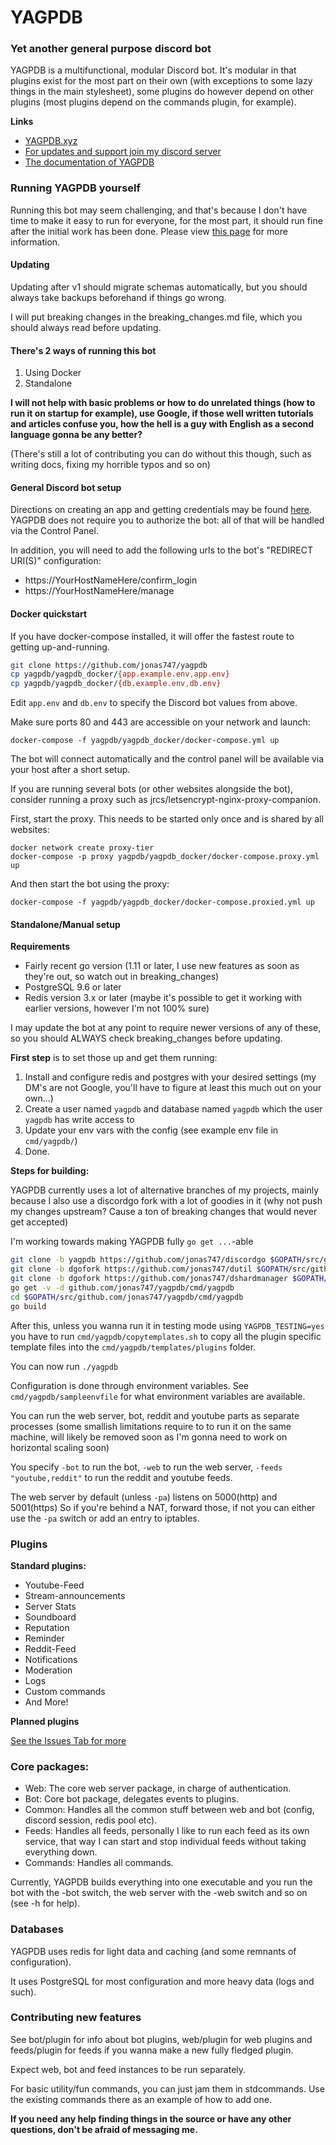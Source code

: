 YAGPDB
================

### Yet another general purpose discord bot

YAGPDB is a multifunctional, modular Discord bot. It's modular in that plugins exist for the most part on their own (with exceptions to some lazy things in the main stylesheet), some plugins do however depend on other plugins (most plugins depend on the commands plugin, for example).

**Links**
 - [YAGPDB.xyz](http://yagpdb.xyz)
 - [For updates and support join my discord server](https://discord.gg/4udtcA5)
 - [The documentation of YAGPDB](https://docs.yagpdb.xyz/)

### Running YAGPDB yourself

Running this bot may seem challenging, and that's because I don't have time to make it easy to run for everyone, for the most part, it should run fine after the initial work has been done. Please view [this page](https://docs.yagpdb.xyz/development/self-hosting-with-docker) for more information.

#### Updating
Updating after v1 should migrate schemas automatically, but you should always take backups beforehand if things go wrong.

I will put breaking changes in the breaking_changes.md file, which you should always read before updating.

#### There's 2 ways of running this bot

1. Using Docker
2. Standalone

**I will not help with basic problems or how to do unrelated things (how to run it on startup for example), use Google, if those well written tutorials and articles confuse you, how the hell is a guy with English as a second language gonna be any better?**

(There's still a lot of contributing you can do without this though, such as writing docs, fixing my horrible typos and so on)

#### General Discord bot setup

Directions on creating an app and getting credentials may be found
[here](https://github.com/reactiflux/discord-irc/wiki/Creating-a-discord-bot-&-getting-a-token).
YAGPDB does not require you to authorize the bot: all of that will be handled
via the Control Panel.

In addition, you will need to add the following urls to the bot's "REDIRECT URI(S)" configuration:

- https://YourHostNameHere/confirm_login
- https://YourHostNameHere/manage

#### Docker quickstart

If you have docker-compose installed, it will offer the fastest route to getting
up-and-running.

```bash
git clone https://github.com/jonas747/yagpdb
cp yagpdb/yagpdb_docker/{app.example.env,app.env}
cp yagpdb/yagpdb_docker/{db.example.env,db.env}
```

Edit `app.env` and `db.env` to specify the Discord bot values from above.

Make sure ports 80 and 443 are accessible on your network and launch:

    docker-compose -f yagpdb/yagpdb_docker/docker-compose.yml up

The bot will connect automatically and the control panel will be available via
your host after a short setup.

If you are running several bots (or other websites alongside the bot), consider
running a proxy such as jrcs/letsencrypt-nginx-proxy-companion.

First, start the proxy. This needs to be started only once and is shared by all
websites:

    docker network create proxy-tier
    docker-compose -p proxy yagpdb/yagpdb_docker/docker-compose.proxy.yml up

And then start the bot using the proxy:

    docker-compose -f yagpdb/yagpdb_docker/docker-compose.proxied.yml up

#### Standalone/Manual setup

**Requirements**
 - Fairly recent go version (1.11 or later, I use new features as soon as they're out, so watch out in breaking_changes)
 - PostgreSQL 9.6 or later
 - Redis version 3.x or later (maybe it's possible to get it working with earlier versions, however I'm not 100% sure)

I may update the bot at any point to require newer versions of any of these, so you should ALWAYS check breaking_changes before updating.

**First step** is to set those up and get them running:

 1. Install and configure redis and postgres with your desired settings (my DM's are not Google, you'll have to figure at least this much out on your own...)
 2. Create a user named `yagpdb` and database named `yagpdb` which the user `yagpdb` has write access to
 3. Update your env vars with the config (see example env file in `cmd/yagpdb/`)
 4. Done.

**Steps for building:**

YAGPDB currently uses a lot of alternative branches of my projects, mainly because I also use a discordgo fork with a lot of goodies in it (why not push my changes upstream? Cause a ton of breaking changes that would never get accepted)

I'm working towards making YAGPDB fully `go get ...`-able

```bash
git clone -b yagpdb https://github.com/jonas747/discordgo $GOPATH/src/github.com/jonas747/discordgo
git clone -b dgofork https://github.com/jonas747/dutil $GOPATH/src/github.com/jonas747/dutil
git clone -b dgofork https://github.com/jonas747/dshardmanager $GOPATH/src/github.com/jonas747/dshardmanager
go get -v -d github.com/jonas747/yagpdb/cmd/yagpdb
cd $GOPATH/src/github.com/jonas747/yagpdb/cmd/yagpdb
go build
```

After this, unless you wanna run it in testing mode using `YAGPDB_TESTING=yes` you have to run `cmd/yagpdb/copytemplates.sh` to copy all the plugin specific template files into the `cmd/yagpdb/templates/plugins` folder.

You can now run `./yagpdb`

Configuration is done through environment variables. See `cmd/yagpdb/sampleenvfile` for what environment variables are available.

You can run the web server, bot, reddit and youtube parts as separate processes (some smallish limitations require to to run it on the same machine, will likely be removed soon as I'm gonna need to work on horizontal scaling soon)

You specify `-bot` to run the bot, `-web` to run the web server, `-feeds "youtube,reddit"` to run the reddit and youtube feeds.

The web server by default (unless `-pa`) listens on 5000(http) and 5001(https)
So if you're behind a NAT, forward those, if not you can either use the `-pa` switch or add an entry to iptables.

### Plugins

**Standard plugins:**

* Youtube-Feed
* Stream-announcements
* Server Stats
* Soundboard
* Reputation
* Reminder
* Reddit-Feed
* Notifications
* Moderation
* Logs
* Custom commands
* And More!

**Planned plugins**

[See the Issues Tab for more](https://github.com/jonas747/yagpdb/issues)

### Core packages:

- Web: The core web server package, in charge of authentication.
- Bot: Core bot package, delegates events to plugins.
- Common: Handles all the common stuff between web and bot (config, discord session, redis pool etc).
- Feeds: Handles all feeds, personally I like to run each feed as its own service, that way I can start and stop individual feeds without taking everything down.
- Commands: Handles all commands.

Currently, YAGPDB builds everything into one executable and you run the bot with the -bot switch, the web server with the -web switch and so on (see -h for help).

### Databases

YAGPDB uses redis for light data and caching (and some remnants of configuration).

It uses PostgreSQL for most configuration and more heavy data (logs and such).

### Contributing new features

See bot/plugin for info about bot plugins, web/plugin for web plugins and feeds/plugin for feeds if you wanna make a new fully fledged plugin.

Expect web, bot and feed instances to be run separately.

For basic utility/fun commands, you can just jam them in stdcommands. Use the existing commands there as an example of how to add one.

**If you need any help finding things in the source or have any other questions, don't be afraid of messaging me.**
